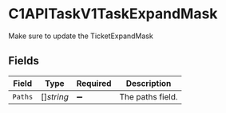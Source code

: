 # C1APITaskV1TaskExpandMask

 Make sure to update the TicketExpandMask



## Fields

| Field              | Type               | Required           | Description        |
| ------------------ | ------------------ | ------------------ | ------------------ |
| `Paths`            | []*string*         | :heavy_minus_sign: | The paths field.   |